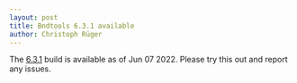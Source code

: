 ```yaml
---
layout: post
title: Bndtools 6.3.1 available
author: Christoph Rüger
---
```


The [6.3.1](https://github.com/bndtools/bnd/wiki/Changes-in-6.3.1) build is available as of Jun 07 2022.
Please try this out and report any issues.
